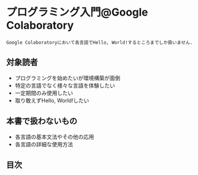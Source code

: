 # プログラミング入門@Google Colaboratory

```{warning}
Google Colaboratoryにおいて各言語でHello, World!するところまでしか扱いません.
```

## 対象読者

- プログラミングを始めたいが環境構築が面倒
- 特定の言語でなく様々な言語を体験したい
- 一定期間のみ使用したい
- 取り敢えずHello, World!したい

## 本書で扱わないもの

- 各言語の基本文法やその他の応用
- 各言語の詳細な使用方法
  
## 目次

```{tableofcontents}

```